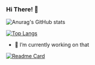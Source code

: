 ### Hi There! 👋

![Anurag's GitHub stats](https://github-readme-stats.vercel.app/api?username=denizbilgin&show_icons=true&theme=tokyonight)

[![Top Langs](https://github-readme-stats.vercel.app/api/top-langs/?username=denizbilgin&layout=compact)](https://github.com/denizbilgin/github-readme-stats)

- 🔭 I’m currently working on that

[![Readme Card](https://github-readme-stats.vercel.app/api/pin/?username=denizbilgin&repo=CarRental-Front-End)](https://github.com/denizbilgin/CarRental-Front-End)



<!--
**denizbilgin/DenizBilgin** is a ✨ _special_ ✨ repository because its `README.md` (this file) appears on your GitHub profile.

Here are some ideas to get you started:

- 🔭 I’m currently working on ... CarRental Project
- 🌱 I’m currently learning ... Angular
- 👯 I’m looking to collaborate on ... Angular or C#
- 🤔 I’m looking for help with ... Angular
- 💬 Ask me about ... Anything
- 📫 How to reach me: ... @denizb04 
- 😄 Pronouns: ... He/Him
- ⚡ Fun fact: ... I'm rookie
-->
